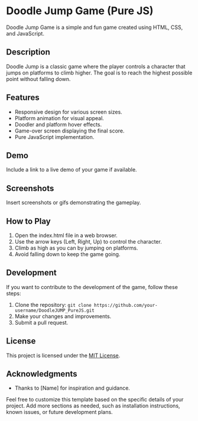 # Doodle Jump Game (Pure JS)

Doodle Jump Game is a simple and fun game created using HTML, CSS, and JavaScript.

## Description

Doodle Jump is a classic game where the player controls a character that jumps on platforms to climb higher. The goal is to reach the highest possible point without falling down.

## Features

- Responsive design for various screen sizes.
- Platform animation for visual appeal.
- Doodler and platform hover effects.
- Game-over screen displaying the final score.
- Pure JavaScript implementation.

## Demo

Include a link to a live demo of your game if available.

## Screenshots

Insert screenshots or gifs demonstrating the gameplay.

## How to Play

1. Open the index.html file in a web browser.
2. Use the arrow keys (Left, Right, Up) to control the character.
3. Climb as high as you can by jumping on platforms.
4. Avoid falling down to keep the game going.

## Development

If you want to contribute to the development of the game, follow these steps:

1. Clone the repository: `git clone https://github.com/your-username/DoodleJUMP_PureJS.git`
2. Make your changes and improvements.
3. Submit a pull request.



## License

This project is licensed under the [MIT License](LICENSE).

## Acknowledgments

- Thanks to [Name] for inspiration and guidance.

Feel free to customize this template based on the specific details of your project. Add more sections as needed, such as installation instructions, known issues, or future development plans.
